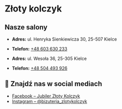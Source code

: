 # Złoty kolczyk

## Nasze salony

- **Adres:** ul. Henryka Sienkiewicza 30, 25-507 Kielce  
- **Telefon:** [+48 603 630 233](tel:+48603630233)

- **Adres:** ul. Wesoła 36, 25-305 Kielce  
- **Telefon:** [+48 504 493 926](tel:+48504493926) 

## 🔗 Znajdź nas w social mediach
- [Facebook – Jubiler Złoty Kolczyk](https://www.facebook.com/p/Jubiler-Z%C5%82oty-Kolczyk-100063722314827/)
- [Instagram – @bizuteria_zlotykolczyk](https://www.instagram.com/bizuteria_zlotykolczyk/)
